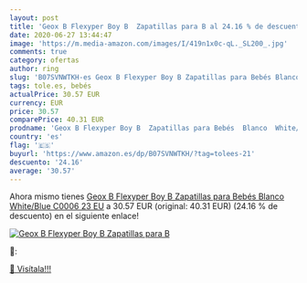 ```yaml
---
layout: post
title: 'Geox B Flexyper Boy B  Zapatillas para B al 24.16 % de descuento'
date: 2020-06-27 13:44:47
image: 'https://m.media-amazon.com/images/I/419n1x0c-qL._SL200_.jpg'
comments: true
category: ofertas
author: ring
slug: 'B07SVNWTKH-es Geox B Flexyper Boy B Zapatillas para Bebés Blanco...'
tags: tole.es, bebés
actualPrice: 30.57 EUR
currency: EUR
price: 30.57
comparePrice: 40.31 EUR
prodname: 'Geox B Flexyper Boy B  Zapatillas para Bebés  Blanco  White/Blue C0006   23 EU'
country: 'es'
flag: '🇪🇸'
buyurl: 'https://www.amazon.es/dp/B07SVNWTKH/?tag=tolees-21'
descuento: '24.16'
average: '30.57'
---
```


Ahora mismo tienes [Geox B Flexyper Boy B  Zapatillas para Bebés  Blanco  White/Blue C0006   23 EU](https://www.amazon.es/dp/B07SVNWTKH/?tag=tolees-21) a 30.57 EUR (original: 40.31 EUR) (24.16 %  de descuento) en el siguiente enlace!

[![Geox B Flexyper Boy B  Zapatillas para B](https://m.media-amazon.com/images/I/419n1x0c-qL._SL200_.jpg)](https://www.amazon.es/dp/B07SVNWTKH/?tag=tolees-21)

🔎:


[🛒 Visítala!!!](https://www.amazon.es/dp/B07SVNWTKH/?tag=tolees-21)

